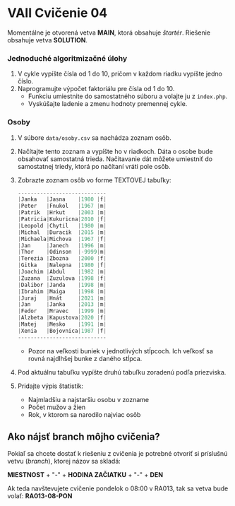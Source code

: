 # VAII Cvičenie 04
Momentálne je otvorená vetva __MAIN__, ktorá obsahuje _štartér_. Riešenie obsahuje vetva  __SOLUTION__.

### Jednoduché algoritmizačné úlohy
1. V cykle vypíšte čísla od 1 do 10, pričom v každom riadku vypíšte jedno číslo.
2. Naprogramujte výpočet faktoriálu pre čísla od 1 do 10.
   * Funkciu umiestnite do samostatného súboru a volajte ju z `index.php`.
   * Vyskúšajte ladenie a zmenu hodnoty premennej cykle.

### Osoby

1. V súbore `data/osoby.csv` sa nachádza zoznam osôb.
2. Načítajte tento zoznam a vypíšte ho v riadkoch. Dáta o osobe bude obsahovať samostatná trieda.
   Načítavanie dát môžete umiestniť do samostatnej triedy, ktorá po načítaní vráti pole osôb.
3. Zobrazte zoznam osôb vo forme TEXTOVEJ tabuľky:

      ```php
      ----------------------------
      |Janka   |Jasna    |1980 |f|
      |Peter   |Fnukol   |1967 |m|
      |Patrik  |Hrkut    |2003 |m|
      |Patricia|Kukuricna|2010 |f|
      |Leopold |Chytil   |1980 |m|
      |Michal  |Duracik  |2015 |m|
      |Michaela|Michova  |1967 |f|
      |Jan     |Janech   |1996 |m|
      |Thor    |Odinson  |-9999|m|
      |Terezia |Zbozna   |2000 |f|
      |Gitka   |Nalepna  |1980 |f|
      |Joachim |Abdul    |1982 |m|
      |Zuzana  |Zuzulova |1998 |f|
      |Dalibor |Janda    |1998 |m|
      |Ibrahim |Maiga    |1998 |m|
      |Juraj   |Hnát     |2021 |m|
      |Jan     |Janka    |2013 |m|
      |Fedor   |Mravec   |1999 |m|
      |Alzbeta |Kapustova|2020 |f|
      |Matej   |Mesko    |1991 |m|   
      |Xenia   |Bojovnica|1987 |f|
      ----------------------------
      ```
   * Pozor na veľkosti buniek v jednotlivých stĺpcoch. Ich veľkosť sa rovná najdlhšej bunke z daného stĺpca.

4. Pod aktuálnu tabuľku vypíšte druhú tabuľku zoradenú podľa priezviska.
5. Pridajte výpis štatistík:
   * Najmladšiu a najstaršiu osobu v zozname
   * Počet mužov a žien
   * Rok, v ktorom sa narodilo najviac osôb



## Ako nájsť branch môjho cvičenia?
Pokiaľ sa chcete dostať k riešeniu z cvičenia je potrebné otvoriť si príslušnú vetvu (_branch_), ktorej názov sa skladá:

__MIESTNOST__ + "-" + __HODINA ZAČIATKU__ + "-" + __DEN__

Ak teda navštevujete cvičenie pondelok o 08:00 v RA013, tak sa vetva bude volať: __RA013-08-PON__
